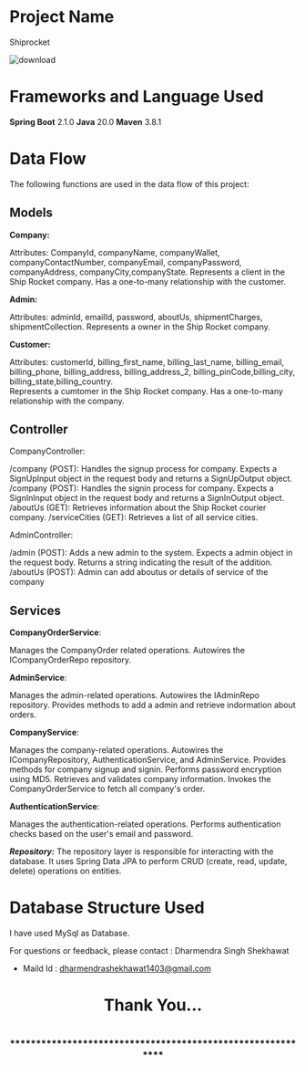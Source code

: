 # Project Name
Shiprocket

![download](https://github.com/DharmendraShekhawat/Ship-Rocket/assets/142703677/f2533454-be3a-4b1c-bfaf-82fad9f1ec35)

# Frameworks and Language Used
**Spring Boot** 2.1.0
**Java** 20.0
**Maven** 3.8.1

# Data Flow
The following functions are used in the data flow of this project:


## Models

**Company:**

Attributes: CompanyId, companyName, companyWallet, companyContactNumber, companyEmail, companyPassword, companyAddress, companyCity,companyState. 
Represents a client in the Ship Rocket company.
Has a one-to-many relationship with the customer.

**Admin:**

Attributes: adminId, emailId, password, aboutUs, shipmentCharges, shipmentCollection.
Represents a owner in the Ship Rocket company.

**Customer:**

Attributes: customerId, billing_first_name, billing_last_name, billing_email, billing_phone, billing_address, billing_address_2, billing_pinCode,billing_city, billing_state,billing_country.   
Represents a cumtomer in the Ship Rocket company.
Has a one-to-many relationship with the company.

## Controller

CompanyController:

/company (POST): Handles the signup process for company. Expects a SignUpInput object in the request body and returns a SignUpOutput object.
/company (POST): Handles the signin process for company. Expects a SignInInput object in the request body and returns a SignInOutput object.
/aboutUs (GET):  Retrieves information about the Ship Rocket courier company.
/serviceCities (GET): Retrieves a list of all service cities.

AdminController:

/admin (POST): Adds a new admin to the system. Expects a admin object in the request body. Returns a string indicating the result of the addition.
/aboutUs (POST): Admin can add aboutus or details of service of the company

## Services

**CompanyOrderService**:

Manages the CompanyOrder related operations.
Autowires the ICompanyOrderRepo repository.

**AdminService**:

Manages the admin-related operations.
Autowires the IAdminRepo repository.
Provides methods to add a admin and retrieve indormation about orders.

**CompanyService**:

Manages the company-related operations.
Autowires the ICompanyRepository, AuthenticationService, and AdminService.
Provides methods for company signup and signin.
Performs password encryption using MD5.
Retrieves and validates company information.
Invokes the CompanyOrderService to fetch all company's order.

**AuthenticationService**:

Manages the authentication-related operations.
Performs authentication checks based on the user's email and password.




_**Repository:**_ The repository layer is responsible for interacting with the database. It uses Spring Data JPA to perform CRUD (create, read, update, delete) operations on entities.


# Database Structure Used
I have used MySql as Database.


For questions or feedback, please contact : Dharmendra Singh Shekhawat  
- Maild Id : dharmendrashekhawat1403@gmail.com

<h1 align="center">Thank You...<h1>
<h3 align = "center"> ***********************************************************<h3>
